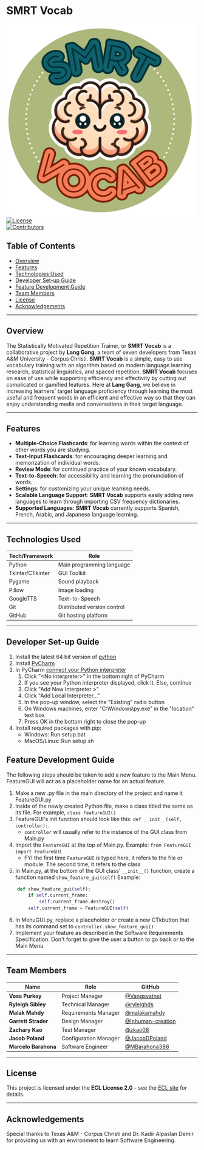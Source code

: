 # SMRT Vocab
![Logo](Assets/SMRT_Vocab_logo.png)
[![License](https://img.shields.io/badge/license-ECL%202.0-blue.svg)](LICENSE)  
[![Contributors](https://img.shields.io/badge/contributors-7-brightgreen.svg)](#team-members)

## Table of Contents
- [Overview](#overview)
- [Features](#features)
- [Technologies Used](#technologies-used)
- [Developer Set-up Guide](#developer-set-up-guide)
- [Feature Development Guide](#feature-development-guide)
- [Team Members](#team-members)
- [License](#license)
- [Acknowledgements](#acknowledgements)

---

## Overview

The Statistically Motivated Repetition Trainer, or **SMRT Vocab** is a collaborative project 
by **Lang Gang**, a team of seven developers from Texas A&M University - Corpus Christi. **SMRT Vocab** is a 
simple, easy to use vocabulary training with an algorithm based on modern language learning research, 
statistical linguistics, and spaced repetition. **SMRT Vocab** focuses on ease of use while supporting
efficiency and effectivity by cutting out complicated or gamified features. Here at **Lang Gang**, we believe
in increasing learners' target language proficiency through learning the most useful and frequent words
in an efficient and effective way so that they can enjoy understanding media and conversations 
in their target language.

---

## Features

- **Multiple-Choice Flashcards**: for learning words within the context of other words you are studying.
- **Text-Input Flashcards**: for encouraging deeper learning and memorization of individual words.
- **Review Mode**: for continued practice of your known vocabulary.
- **Text-to-Speech**: for accessibility and learning the pronunciation of words.
- **Settings**: for customizing your unique learning needs.
- **Scalable Language Support**: **SMRT Vocab** supports easily adding new languages to learn through
importing CSV frequency dictionaries.
- **Supported Languages**: **SMRT Vocab** currently supports Spanish, French, Arabic, and Japanese language learning.

---

## Technologies Used

| **Tech/Framework** | **Role**                    |
|--------------------|-----------------------------|
| Python             | Main programming language   |
| Tkinter/CTkinter   | GUI Toolkit                 |
| Pygame             | Sound playback              |  
| Pillow             | Image loading               |
| GoogleTTS          | Text-to-Speech              |
| Git                | Distributed version control |
| GitHub             | Git hosting platform        |

---

## Developer Set-up Guide
1. Install the latest 64 bit version of [python](https://www.python.org/downloads/)
2. Install [PyCharm](https://www.jetbrains.com/pycharm/download/?section=windows)
3. In PyCharm [connect your Python interpreter](https://www.jetbrains.com/help/pycharm/configuring-python-interpreter.html)
   1. Click "\<No interpreter\>" in the bottom right of PyCharm
   2. If you see your Python interpreter displayed, click it. Else, continue
   3. Click "Add New Interpreter >"
   4. Click "Add Local Interpreter..."
   5. In the pop-up window, select the "Existing" radio button
   6. On Windows machines, enter "C:\Windows\py.exe" in the "location" text box
   7. Press OK in the bottom right to close the pop-up
4. Install required packages with pip:
	* Windows: Run setup.bat
	* MacOS/Linux: Run setup.sh

## Feature Development Guide
The following steps should be taken to add a new feature to the Main Menu. FeatureGUI will act as a placeholder name for an actual feature.
1. Make a new .py file in the main directory of the project and name it FeatureGUI.py 
2. Inside of the newly created Python file, make a class titled the same as its file. For example, `class FeatureGUI()`
3. FeatureGUI's init function should look like this: `def __init__(self, controller):`. 
	- `controller` will usually refer to the instance of the GUI class from Main.py
4. Import the `FeatureGUI` at the top of Main.py. Example: `from FeatureGUI import FeatureGUI`
	- FYI the first time `FeatureGUI` is typed here, it refers to the file or module. The second time, it refers to the class
5. In Main.py, at the bottom of the GUI class' `__init__()` function, create a function named `show_feature_gui(self)` Example:
```python
	def show_feature_gui(self):
		if self.current_frame:
			self.current_frame.destroy()
		self.current_frame = FeatureGUI(self)
```
6. In MenuGUI.py, replace a placeholder or create a new CTkbutton that has its command set to `controller.show_feature_gui()`
7. Implement your feature as described in the Software Requirements Specification. Don't forget to give the user a button to go back or to the Main Menu

---

## Team Members

| **Name**             | **Role**              | **GitHub**                                               |
|----------------------|-----------------------|----------------------------------------------------------|
| **Voss Purkey**      | Project Manager       | [@Vangsvatnet](https://github.com/Vangsvatnet)           |
| **Ryleigh Sibley**   | Technical Manager     | [@ryleighds](https://github.com/ryleighds)               |
| **Malak Mahdy**      | Requirements Manager  | [@malakamahdy](https://github.com/malakamahdy)           |
| **Garrett Strader**  | Design Manager        | [@Inhuman-creation](https://github.com/Inhuman-creation) |
| **Zachary Kao**      | Test Manager          | [@zkao08](https://github.com/zkao08)                     |
| **Jacob Poland**     | Configuration Manager | [@JacobDPoland](https://github.com/JacobDPoland)         |
| **Marcelo Barahona** | Software Engineer     | [@MBarahona388](https://github.com/MBarahona388)         |

---

## License

This project is licensed under the **ECL License 2.0** - see the [ECL site](https://opensource.org/license/ecl-2-0) for details.

---

## Acknowledgements

Special thanks to Texas A&M - Corpus Christi and Dr. Kadir Alpaslan Demir for providing us
with an environment to learn Software Engineering.
